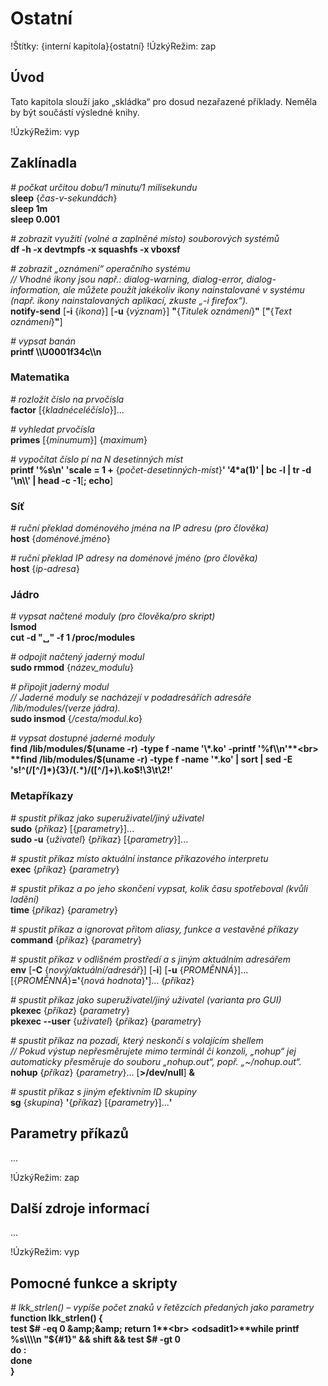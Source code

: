 <!--

Linux Kniha kouzel, kapitola Ostatní
Copyright (c) 2019 Singularis <singularis@volny.cz>

Toto dílo je dílem svobodné kultury; můžete ho šířit a modifikovat pod
podmínkami licence Creative Commons Attribution-ShareAlike 4.0 International
vydané neziskovou organizací Creative Commons. Text licence je přiložený
k tomuto projektu nebo ho můžete najít na webové adrese:

https://creativecommons.org/licenses/by-sa/4.0/

-->

# Ostatní

!Štítky: {interní kapitola}{ostatní}
!ÚzkýRežim: zap

## Úvod
Tato kapitola slouží jako „skládka“ pro dosud nezařazené příklady.
Neměla by být součástí výsledné knihy.

!ÚzkýRežim: vyp

## Zaklínadla

*# počkat určitou dobu/1 minutu/1 milisekundu*<br>
**sleep** {*čas-v-sekundách*}<br>
**sleep 1m**<br>
**sleep 0.001**

*# zobrazit využití (volné a zaplněné místo) souborových systémů*<br>
**df -h -x devtmpfs -x squashfs -x vboxsf**
<!--
TODO: Vylepšit řazení; první pokus: | LC_ALL=C sort -k 6
-->

*# zobrazit „oznámení“ operačního systému*<br>
*// Vhodné ikony jsou např.: dialog-warning, dialog-error, dialog-information, ale můžete použít jakékoliv ikony nainstalované v systému (např. ikony nainstalovaných aplikací, zkuste „-i firefox“).*<br>
**notify-send** [**-i** {*ikona*}] <nic>[**-u** {*význam*}] **"**{*Titulek oznámení*}**"** [**"**{*Text oznámení*}**"**]

<!--
Kategorie: http://www.galago-project.org/specs/notification/0.9/x211.html
-->

*# vypsat banán*<br>
**printf \\\\U0001f34c\\\\n**

### Matematika

*# rozložit číslo na prvočísla*<br>
**factor** [{*kladnéceléčíslo*}]...

*# vyhledat prvočísla*<br>
**primes** [{*minumum*}] {*maximum*}
<!--
sudo apt-get install libmath-prime-util-perl
-->

*# vypočítat číslo pí na N desetinných míst*<br>
**printf '%s\\n' 'scale = 1 +** {*počet-desetinných-míst*}**' '4\*a(1)' \| bc -l \| tr -d '\\n\\\\' \| head -c -1**[**; echo**]

### Síť

*# ruční překlad doménového jména na IP adresu (pro člověka)*<br>
**host** {*doménové.jméno*}

*# ruční překlad IP adresy na doménové jméno (pro člověka)*<br>
**host** {*ip-adresa*}

### Jádro

*# vypsat načtené moduly (pro člověka/pro skript)*<br>
**lsmod**<br>
**cut -d "&blank;" -f 1 /proc/modules**

*# odpojit načtený jaderný modul*<br>
**sudo rmmod** {*název\_modulu*}

*# připojit jaderný modul*<br>
*// Jaderné moduly se nacházejí v podadresářích adresáře /lib/modules/(verze jádra).*<br>
**sudo insmod** {*/cesta/modul.ko*}

*# vypsat dostupné jaderné moduly*<br>
**find /lib/modules/$(uname -r) -type f -name '\*.ko' -printf '%f\\n'**<br>
**find /lib/modules/$(uname -r) -type f -name '\*.ko' \| sort \| sed -E 's!^(/[<nic>^/]\*){3}/(.\*)/([<nic>^/]+)\\.ko$!\\3\\t\\2!'**

### Metapříkazy

*# spustit příkaz jako superuživatel/jiný uživatel*<br>
**sudo** {*příkaz*} [{*parametry*}]...<br>
**sudo -u** {*uživatel*} {*příkaz*} [{*parametry*}]...

*# spustit příkaz místo aktuální instance příkazového interpretu*<br>
**exec** {*příkaz*} {*parametry*}

*# spustit příkaz a po jeho skončení vypsat, kolik času spotřeboval (kvůli ladění)*<br>
**time** {*příkaz*} {*parametry*}

*# spustit příkaz a ignorovat přitom aliasy, funkce a vestavěné příkazy*<br>
**command** {*příkaz*} {*parametry*}

*# spustit příkaz v odlišném prostředí a s jiným aktuálním adresářem*<br>
**env** [**-C** {*nový/aktuální/adresář*}] <nic>[**-i**] <nic>[**-u** {*PROMĚNNÁ*}]... [{*PROMĚNNÁ*}**='**{*nová hodnota*}**'**]... {*příkaz*}

*# spustit příkaz jako superuživatel/jiný uživatel (varianta pro GUI)*<br>
**pkexec** {*příkaz*} {*parametry*}<br>
**pkexec \-\-user** {*uživatel*} {*příkaz*} {*parametry*}

*# spustit příkaz na pozadí, který neskončí s volajícím shellem*<br>
*// Pokud výstup nepřesměrujete mimo terminál či konzoli, „nohup“ jej automaticky přesměruje do souboru „nohup.out“, popř. „~/nohup.out“.*
**nohup** {*příkaz*} {*parametry*}... [**&gt;/dev/null**] **&amp;**

*# spustit příkaz s jiným efektivním ID skupiny*<br>
**sg** {*skupina*} **'**{*příkaz*} [{*parametry*}]...**'**


<!--
Viz csvquote:
https://github.com/dbro/csvquote
-->


<!--
...
-->


## Parametry příkazů
...

!ÚzkýRežim: zap

## Další zdroje informací
...

!ÚzkýRežim: vyp

<!--
How to Add Swap Space:
https://www.digitalocean.com/community/tutorials/how-to-add-swap-space-on-ubuntu-16-04

-->

## Pomocné funkce a skripty

*# lkk\_strlen() – vypíše počet znaků v řetězcích předaných jako parametry*<br>
**function lkk\_strlen() \{**<br>
<odsadit1>**test $# -eq 0 &amp;&amp; return 1**<br>
<odsadit1>**while printf %s\\\\n "${#1}" &amp;&amp; shift &amp;&amp; test $# -gt 0**<br>
<odsadit1>**do :**<br>
<odsadit1>**done**<br>
**\}**
